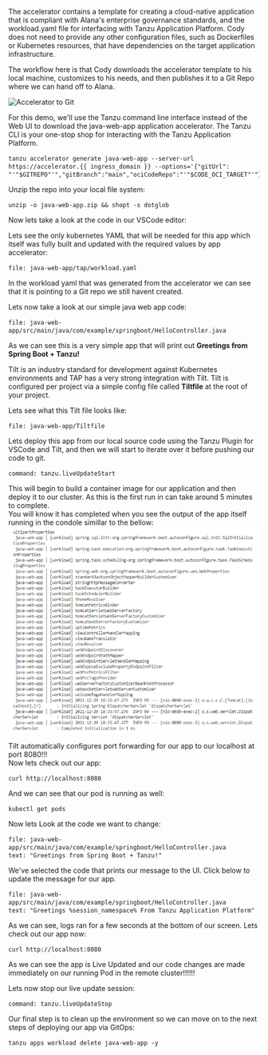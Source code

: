 The accelerator contains a template for creating a cloud-native application that is compliant with Alana's enterprise governance standards, and the workload.yaml file for interfacing with Tanzu Application Platform. Cody does not need to provide any other configuration files, such as Dockerfiles or Kubernetes resources, that have dependencies on the target application infrastructure.

The workflow here is that Cody downloads the accelerator template to his local machine, customizes to his needs, and then publishes it to a Git Repo where we can hand off to Alana.

![Accelerator to Git](images/push-to-git.png)

For this demo, we'll use the Tanzu command line interface instead of the Web UI to download the java-web-app application accelerator. The Tanzu CLI is your one-stop shop for interacting with the Tanzu Application Platform.

```execute
tanzu accelerator generate java-web-app --server-url https://accelerator.{{ ingress_domain }} --options='{"gitUrl": "'"$GITREPO"'","gitBranch":"main","ociCodeRepo":"'"$CODE_OCI_TARGET"'"}'
```

Unzip the repo into your local file system:

```execute
unzip -o java-web-app.zip && shopt -s dotglob
```

Now lets take a look at the code in our VSCode editor:
  
Lets see the only kubernetes YAML that will be needed for this app which itself was fully built and updated with the required values by app accelerator:
```editor:open-file
file: java-web-app/tap/workload.yaml
```  
  
In the workload yaml that was generated from the accelerator we can see that it is pointing to a Git repo we still havent created.

Lets now take a look at our simple java web app code:
```editor:open-file
file: java-web-app/src/main/java/com/example/springboot/HelloController.java
```  
  
As we can see this is a very simple app that will print out **Greetings from Spring Boot + Tanzu!**

Tilt is an industry standard for development against Kubernetes environments and TAP has a very strong integration with Tilt. Tilt is configured per project via a simple config file called **Tiltfile** at the root of your project.

Lets see what this Tilt file looks like:
```editor:open-file
file: java-web-app/Tiltfile
``` 
  
Lets deploy this app from our local source code using the Tanzu Plugin for VSCode and Tilt, and then we will start to iterate over it before pushing our code to git.  
```editor:execute-command
command: tanzu.liveUpdateStart
```
  
This will begin to build a container image for our application and then deploy it to our cluster. As this is the first run in can take around 5 minutes to complete.  
You will know it has completed when you see the output of the app itself running in the condole simillar to the bellow: 
![App Is Ready](images/App-Is-Ready.PNG)  

Tilt automatically configures port forwarding for our app to our localhost at port 8080!!!  
Now lets check out our app:  
```execute-2
curl http://localhost:8080
```
And we can see that our pod is running as well:
```execute
kubectl get pods
```  
  
Now lets Look at the code we want to change:
```editor:select-matching-text
file: java-web-app/src/main/java/com/example/springboot/HelloController.java
text: "Greetings from Spring Boot + Tanzu!"
```

We've selected the code that prints our message to the UI. Click below to update the message for our app.

```editor:replace-text-selection
file: java-web-app/src/main/java/com/example/springboot/HelloController.java
text: "Greetings %session_namespace% From Tanzu Application Platform"
```  

As we can see, logs ran for a few seconds at the bottom of our screen. Lets check out our app now:
```execute-2
curl http://localhost:8080
```  
  
As we can see the app is Live Updated and our code changes are made immediately on our running Pod in the remote cluster!!!!!!
  
Lets now stop our live update session:

```editor:execute-command
command: tanzu.liveUpdateStop
```
  
Our final step is to clean up the environment so we can move on to the next steps of deploying our app via GitOps:
```execute
tanzu apps workload delete java-web-app -y
```
